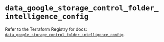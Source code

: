 # `data_google_storage_control_folder_intelligence_config`

Refer to the Terraform Registry for docs: [`data_google_storage_control_folder_intelligence_config`](https://registry.terraform.io/providers/hashicorp/google-beta/6.40.0/docs/data-sources/google_storage_control_folder_intelligence_config).
